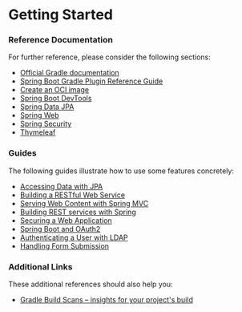 # Getting Started

### Reference Documentation

For further reference, please consider the following sections:

* [Official Gradle documentation](https://docs.gradle.org)
* [Spring Boot Gradle Plugin Reference Guide](https://docs.spring.io/spring-boot/docs/2.7.2/gradle-plugin/reference/html/)
* [Create an OCI image](https://docs.spring.io/spring-boot/docs/2.7.2/gradle-plugin/reference/html/#build-image)
* [Spring Boot DevTools](https://docs.spring.io/spring-boot/docs/2.7.2/reference/htmlsingle/#using.devtools)
* [Spring Data JPA](https://docs.spring.io/spring-boot/docs/2.7.2/reference/htmlsingle/#data.sql.jpa-and-spring-data)
* [Spring Web](https://docs.spring.io/spring-boot/docs/2.7.2/reference/htmlsingle/#web)
* [Spring Security](https://docs.spring.io/spring-boot/docs/2.7.2/reference/htmlsingle/#web.security)
* [Thymeleaf](https://docs.spring.io/spring-boot/docs/2.7.2/reference/htmlsingle/#web.servlet.spring-mvc.template-engines)

### Guides

The following guides illustrate how to use some features concretely:

* [Accessing Data with JPA](https://spring.io/guides/gs/accessing-data-jpa/)
* [Building a RESTful Web Service](https://spring.io/guides/gs/rest-service/)
* [Serving Web Content with Spring MVC](https://spring.io/guides/gs/serving-web-content/)
* [Building REST services with Spring](https://spring.io/guides/tutorials/rest/)
* [Securing a Web Application](https://spring.io/guides/gs/securing-web/)
* [Spring Boot and OAuth2](https://spring.io/guides/tutorials/spring-boot-oauth2/)
* [Authenticating a User with LDAP](https://spring.io/guides/gs/authenticating-ldap/)
* [Handling Form Submission](https://spring.io/guides/gs/handling-form-submission/)

### Additional Links

These additional references should also help you:

* [Gradle Build Scans – insights for your project's build](https://scans.gradle.com#gradle)

